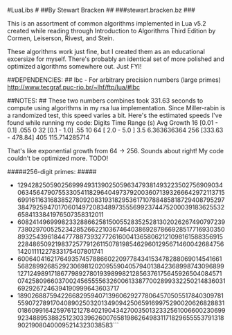 #LuaLibs #
##By Stewart Bracken ##
###stewart.bracken.bz ###

This is an assortment of common algorithms implemented in Lua v5.2 created while reading through Introduction to Algorithms Third Edition by Cormen, Leiserson, Rivest, and Stein.

These algorithms work just fine, but I created them as an educational excersize for myself. There's probably an identical set of more polished and optimized algorithms somewhere out. Just FYI!

##DEPENDENCIES: ##
lbc - For arbitrary precision numbers (large primes)
	http://www.tecgraf.puc-rio.br/~lhf/ftp/lua/#lbc
	  

##NOTES: ##
These two numbers combines took 331.63 seconds to compute using algorithms in my rsa lua implementation.
Since Miller-rabin is a randomized test, this speed varies a bit. 
Here's the estimated speeds I've found while running my code:
Digits	Time Range (s)		Avg		Growth
16		[0.01 - 0.1]		.055	0
32		[0.1 - 1.0]			.55		10
64		[ 2.0 - 5.0 ]		3.5		6.363636364
256		[333.63 - 478.84]	405		115.714285714

That's like exponential growth from 64 -> 256. Sounds about right! My code couldn't be optimized more. TODO!

#####256-digit primes: #####

* 129428250590256999493139025059634793814932235027569090340634564790755330541182964049737920036071393266642972113715699161163168385278092083193182953617107884858187294087952973847925947017060149720834897355569923744752000391836255326584133841976507358312011
* 6082414969998233288662581500552835252813020262674907972397380297005252342852662210367464038692878669285177169303508932543961844777887393277261600413658062121098161588356915228486509219837257791261150781985462960129567146004268475614201111227833175407801741
* 6006404162176493574578866022097784341534782880690145416615682899268529230698120209559040579401384236899874309689912712498917186779892780193989982128563761756459265040845710742580966037002456555563260061338770028993322502148360316929267246394190999643603717
* 1890268875942266829594071396062927780645705055178403097815590727891704089025032013490942506591699752900206268288310186099164259761212784021904342700350132332561006600230699923488953882512303396260076581986264983117182965555379131890219080400095214323038583```

